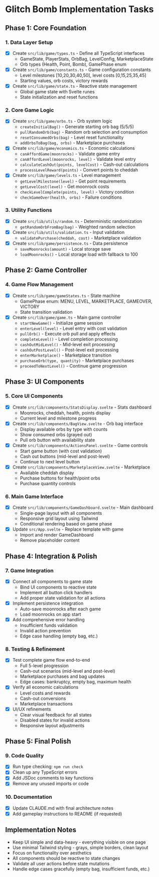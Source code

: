 # Glitch Bomb Implementation Tasks

## Phase 1: Core Foundation

### 1. Data Layer Setup
- [x] Create `src/lib/game/types.ts` - Define all TypeScript interfaces
  - GameState, PlayerStats, OrbBag, LevelConfig, MarketplaceState
  - Orb types (Health, Point, Bomb), GamePhase enum
- [x] Create `src/lib/game/constants.ts` - Game configuration constants
  - Level milestones [10,20,30,40,50], level costs [0,15,25,35,45]
  - Starting values, orb costs, victory rewards
- [x] Create `src/lib/game/state.ts` - Reactive state management
  - Global game state with Svelte runes
  - State initialization and reset functions

### 2. Core Game Logic
- [x] Create `src/lib/game/orbs.ts` - Orb system logic
  - `createInitialBag()` - Generate starting orb bag (5/5/5)
  - `pullRandomOrb(bag)` - Random orb selection and consumption
  - `resetConsumedOrbs(bag)` - Level reset functionality
  - `addOrbsToBag(bag, orbs)` - Marketplace purchases
- [x] Create `src/lib/game/economics.ts` - Economic calculations
  - `canAffordGame(moonrocks)` - Validate game entry
  - `canAffordLevel(moonrocks, level)` - Validate level entry  
  - `calculateCashOut(points, levelCost)` - Cash-out calculations
  - `processLevelReward(points)` - Convert points to cheddah
- [x] Create `src/lib/game/levels.ts` - Level management
  - `getLevelMilestone(level)` - Get point requirements
  - `getLevelCost(level)` - Get moonrock costs
  - `checkLevelComplete(points, level)` - Victory condition
  - `checkGameOver(health, orbs)` - Failure conditions

### 3. Utility Functions  
- [x] Create `src/lib/utils/random.ts` - Deterministic randomization
  - `getRandomOrbFromBag(bag)` - Weighted random selection
- [x] Create `src/lib/utils/validation.ts` - Input validation
  - `validatePurchase(cheddah, cost)` - Marketplace validation
- [x] Create `src/lib/game/persistence.ts` - Data persistence
  - `saveMoonrocks(amount)` - Local storage save
  - `loadMoonrocks()` - Local storage load with fallback to 100

## Phase 2: Game Controller

### 4. Game Flow Management
- [x] Create `src/lib/game/gameStates.ts` - State machine
  - GamePhase enum: MENU, LEVEL, MARKETPLACE, GAMEOVER, VICTORY
  - State transition validation
- [x] Create `src/lib/game/game.ts` - Main game controller
  - `startNewGame()` - Initialize game session
  - `enterLevel(level)` - Level entry with cost validation  
  - `pullOrb()` - Execute orb pull and apply effects
  - `completeLevel()` - Level completion processing
  - `cashOutMidLevel()` - Mid-level exit processing
  - `cashOutPostLevel()` - Post-level exit processing
  - `enterMarketplace()` - Marketplace transition
  - `purchaseOrb(type, quantity)` - Marketplace purchases
  - `proceedToNextLevel()` - Continue game progression

## Phase 3: UI Components

### 5. Core UI Components
- [x] Create `src/lib/components/StatsDisplay.svelte` - Stats dashboard
  - Moonrocks, cheddah, health, points display
  - Current level and milestone progress
- [x] Create `src/lib/components/BagView.svelte` - Orb bag interface
  - Display available orbs by type with counts
  - Show consumed orbs (grayed out)
  - Pull orb button with availability state
- [x] Create `src/lib/components/ActionsPanel.svelte` - Game controls
  - Start game button (with cost validation)
  - Cash out buttons (mid-level and post-level)
  - Continue to next level button
- [x] Create `src/lib/components/MarketplaceView.svelte` - Marketplace
  - Available cheddah display
  - Purchase buttons for health/point orbs
  - Purchase quantity controls

### 6. Main Game Interface
- [x] Create `src/lib/components/GameDashboard.svelte` - Main dashboard
  - Single-page layout with all components
  - Responsive grid layout using Tailwind
  - Conditional rendering based on game phase
- [x] Update `src/App.svelte` - Replace template with game
  - Import and render GameDashboard
  - Remove placeholder content

## Phase 4: Integration & Polish

### 7. Game Integration
- [x] Connect all components to game state
  - Bind UI components to reactive state
  - Implement all button click handlers
  - Add proper state validation for all actions
- [x] Implement persistence integration
  - Auto-save moonrocks after each game
  - Load moonrocks on app start
- [x] Add comprehensive error handling
  - Insufficient funds validation
  - Invalid action prevention
  - Edge case handling (empty bag, etc.)

### 8. Testing & Refinement
- [x] Test complete game flow end-to-end
  - Full 5-level progression
  - Cash-out scenarios (mid-level and post-level)
  - Marketplace purchases and bag updates
  - Edge cases: bankruptcy, empty bag, maximum health
- [x] Verify all economic calculations
  - Level costs and rewards
  - Cash-out conversions
  - Marketplace transactions
- [x] UI/UX refinements
  - Clear visual feedback for all states
  - Disabled states for invalid actions  
  - Responsive layout adjustments

## Phase 5: Final Polish

### 9. Code Quality
- [x] Run type checking: `npm run check`
- [x] Clean up any TypeScript errors
- [x] Add JSDoc comments to key functions
- [x] Remove any unused imports or code

### 10. Documentation
- [x] Update CLAUDE.md with final architecture notes
- [x] Add gameplay instructions to README (if requested)

## Implementation Notes

- Keep UI simple and data-heavy - everything visible on one page
- Use minimal Tailwind styling - grays, simple borders, clean layout
- Focus on functionality over aesthetics
- All components should be reactive to state changes
- Validate all user actions before state mutations
- Handle edge cases gracefully (empty bag, insufficient funds, etc.)
